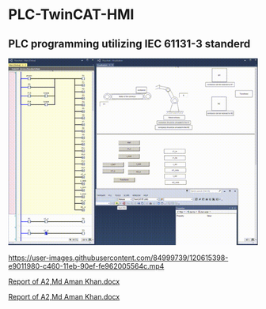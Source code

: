 # PLC-TwinCAT-HMI
## PLC programming utilizing IEC 61131-3 standerd

![try gif](/try.gif)

https://user-images.githubusercontent.com/84999739/120615398-e9011980-c460-11eb-90ef-fe962005564c.mp4

[Report of A2,Md Aman Khan.docx](https://user-images.githubusercontent.com/84999739/120232355-1630aa80-c25c-11eb-8b10-695d0bd38e0a.mov)

[Report of A2,Md Aman Khan.docx](https://github.com/amantampere2019/PLC-TwinCAT-HMI/files/6571821/Report.of.A2.Md.Aman.Khan.docx)




